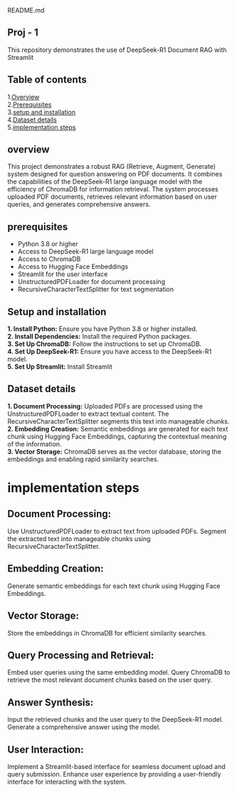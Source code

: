 README.md

## Proj - 1
This repository demonstrates the use of DeepSeek-R1 Document RAG with Streamlit

## Table of contents
1.[Overview](#overview)<br>
2.[Prerequisites](#prerequisite)<br>
3.[setup and installation](#setup_and_installation)<br>
4.[Dataset details](#dataset_details)<br>
5.[implementation steps](#implementation_steps)<br>

## overview
This project demonstrates a robust RAG (Retrieve, Augment, Generate) system designed for question answering on PDF documents. It combines the capabilities of the DeepSeek-R1 large language model with the efficiency of ChromaDB for information retrieval. The system processes uploaded PDF documents, retrieves relevant information based on user queries, and generates comprehensive answers.

## prerequisites

- Python 3.8 or higher
- Access to DeepSeek-R1 large language model
- Access to ChromaDB
- Access to Hugging Face Embeddings
- Streamlit for the user interface
- UnstructuredPDFLoader for document processing
- RecursiveCharacterTextSplitter for text segmentation

## Setup and installation
**1. Install Python:** 
Ensure you have Python 3.8 or higher installed.<br>
**2. Install Dependencies:**
Install the required Python packages.<br>
**3. Set Up ChromaDB:**
Follow the instructions to set up ChromaDB.<br>
**4. Set Up DeepSeek-R1:** 
Ensure you have access to the DeepSeek-R1 model.<br>
**5. Set Up Streamlit:** 
Install Streamlit

## Dataset details
**1. Document Processing:**
Uploaded PDFs are processed using the UnstructuredPDFLoader to extract textual content. The RecursiveCharacterTextSplitter segments this text into manageable chunks.<br>
**2. Embedding Creation:**
Semantic embeddings are generated for each text chunk using Hugging Face Embeddings, capturing the contextual meaning of the information.<br>
**3. Vector Storage:** 
ChromaDB serves as the vector database, storing the embeddings and enabling rapid similarity searches.

# implementation steps
## Document Processing:
Use UnstructuredPDFLoader to extract text from uploaded PDFs.
Segment the extracted text into manageable chunks using RecursiveCharacterTextSplitter.
## Embedding Creation:
Generate semantic embeddings for each text chunk using Hugging Face Embeddings.
## Vector Storage:
Store the embeddings in ChromaDB for efficient similarity searches.
## Query Processing and Retrieval:
Embed user queries using the same embedding model.
Query ChromaDB to retrieve the most relevant document chunks based on the user query.
## Answer Synthesis:
Input the retrieved chunks and the user query to the DeepSeek-R1 model.
Generate a comprehensive answer using the model.
## User Interaction:
Implement a Streamlit-based interface for seamless document upload and query submission.
Enhance user experience by providing a user-friendly interface for interacting with the system.

